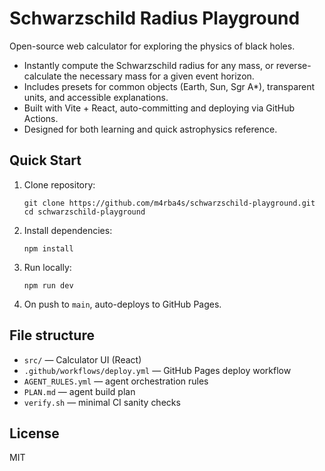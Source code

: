 # Schwarzschild Radius Playground

Open-source web calculator for exploring the physics of black holes.

- Instantly compute the Schwarzschild radius for any mass, or reverse-calculate the necessary mass for a given event horizon.
- Includes presets for common objects (Earth, Sun, Sgr A*), transparent units, and accessible explanations.
- Built with Vite + React, auto-committing and deploying via GitHub Actions.
- Designed for both learning and quick astrophysics reference.

## Quick Start

1. Clone repository:
   ```
   git clone https://github.com/m4rba4s/schwarzschild-playground.git
   cd schwarzschild-playground
   ```

2. Install dependencies:
   ```
   npm install
   ```

3. Run locally:
   ```
   npm run dev
   ```

4. On push to `main`, auto-deploys to GitHub Pages.

## File structure

- `src/` — Calculator UI (React)
- `.github/workflows/deploy.yml` — GitHub Pages deploy workflow
- `AGENT_RULES.yml` — agent orchestration rules
- `PLAN.md` — agent build plan
- `verify.sh` — minimal CI sanity checks

## License

MIT
